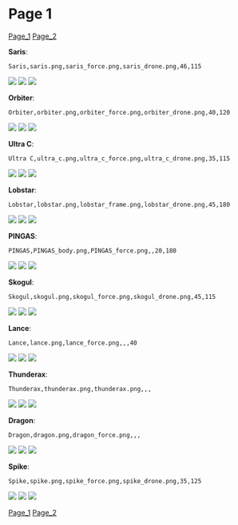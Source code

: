 # Page 1
[Page_1](./Page_1.md)
[Page_2](./Page_2.md)

**Saris**: []()

`Saris,saris.png,saris_force.png,saris_drone.png,46,115`

![](https://github.com/areon546/NovaDriftCustomSkinRepository/raw/main/custom_skins/saris.png)
![](https://github.com/areon546/NovaDriftCustomSkinRepository/raw/main/custom_skins/saris_force.png)
![](https://github.com/areon546/NovaDriftCustomSkinRepository/raw/main/custom_skins/saris_drone.png)


**Orbiter**: []()

`Orbiter,orbiter.png,orbiter_force.png,orbiter_drone.png,40,120`

![](https://github.com/areon546/NovaDriftCustomSkinRepository/raw/main/custom_skins/orbiter.png)
![](https://github.com/areon546/NovaDriftCustomSkinRepository/raw/main/custom_skins/orbiter_force.png)
![](https://github.com/areon546/NovaDriftCustomSkinRepository/raw/main/custom_skins/orbiter_drone.png)


**Ultra C**: []()

`Ultra C,ultra_c.png,ultra_c_force.png,ultra_c_drone.png,35,115`

![](https://github.com/areon546/NovaDriftCustomSkinRepository/raw/main/custom_skins/ultra_c.png)
![](https://github.com/areon546/NovaDriftCustomSkinRepository/raw/main/custom_skins/ultra_c_force.png)
![](https://github.com/areon546/NovaDriftCustomSkinRepository/raw/main/custom_skins/ultra_c_drone.png)


**Lobstar**: []()

`Lobstar,lobstar.png,lobstar_frame.png,lobstar_drone.png,45,180`

![](https://github.com/areon546/NovaDriftCustomSkinRepository/raw/main/custom_skins/lobstar.png)
![](https://github.com/areon546/NovaDriftCustomSkinRepository/raw/main/custom_skins/lobstar_frame.png)
![](https://github.com/areon546/NovaDriftCustomSkinRepository/raw/main/custom_skins/lobstar_drone.png)


**PINGAS**: []()

`PINGAS,PINGAS_body.png,PINGAS_force.png,,20,180`

![](https://github.com/areon546/NovaDriftCustomSkinRepository/raw/main/custom_skins/PINGAS_body.png)
![](https://github.com/areon546/NovaDriftCustomSkinRepository/raw/main/custom_skins/PINGAS_force.png)
![](https://github.com/areon546/NovaDriftCustomSkinRepository/raw/main/custom_skins/)


**Skogul**: []()

`Skogul,skogul.png,skogul_force.png,skogul_drone.png,45,115`

![](https://github.com/areon546/NovaDriftCustomSkinRepository/raw/main/custom_skins/skogul.png)
![](https://github.com/areon546/NovaDriftCustomSkinRepository/raw/main/custom_skins/skogul_force.png)
![](https://github.com/areon546/NovaDriftCustomSkinRepository/raw/main/custom_skins/skogul_drone.png)


**Lance**: []()

`Lance,lance.png,lance_force.png,,,40`

![](https://github.com/areon546/NovaDriftCustomSkinRepository/raw/main/custom_skins/lance.png)
![](https://github.com/areon546/NovaDriftCustomSkinRepository/raw/main/custom_skins/lance_force.png)
![](https://github.com/areon546/NovaDriftCustomSkinRepository/raw/main/custom_skins/)


**Thunderax**: []()

`Thunderax,thunderax.png,thunderax.png,,,`

![](https://github.com/areon546/NovaDriftCustomSkinRepository/raw/main/custom_skins/thunderax.png)
![](https://github.com/areon546/NovaDriftCustomSkinRepository/raw/main/custom_skins/thunderax.png)
![](https://github.com/areon546/NovaDriftCustomSkinRepository/raw/main/custom_skins/)


**Dragon**: []()

`Dragon,dragon.png,dragon_force.png,,,`

![](https://github.com/areon546/NovaDriftCustomSkinRepository/raw/main/custom_skins/dragon.png)
![](https://github.com/areon546/NovaDriftCustomSkinRepository/raw/main/custom_skins/dragon_force.png)
![](https://github.com/areon546/NovaDriftCustomSkinRepository/raw/main/custom_skins/)


**Spike**: []()

`Spike,spike.png,spike_force.png,spike_drone.png,35,125`

![](https://github.com/areon546/NovaDriftCustomSkinRepository/raw/main/custom_skins/spike.png)
![](https://github.com/areon546/NovaDriftCustomSkinRepository/raw/main/custom_skins/spike_force.png)
![](https://github.com/areon546/NovaDriftCustomSkinRepository/raw/main/custom_skins/spike_drone.png)

[Page_1](./Page_1.md)
[Page_2](./Page_2.md)
